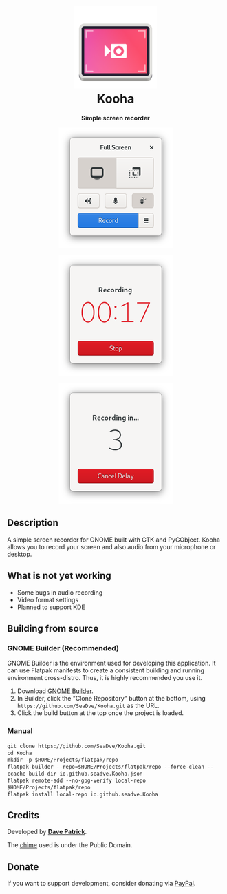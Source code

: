 <h1 align="center">
	<img src="data/logo/io.github.seadve.Kooha.svg" alt="Kooha" width="192" height="192"/><br>
	Kooha
</h1>

<p align="center"><strong>Simple screen recorder</strong></p>

<p align="center">
  <img src="screenshots/Kooha-screenshot.png"/>
</p>

<p align="center">
  <img src="screenshots/Kooha-screenshot2.png"/>
</p>

<p align="center">
  <img src="screenshots/Kooha-screenshot3.png"/>
</p>


## Description
A simple screen recorder for GNOME built with GTK and PyGObject. Kooha allows you to record your screen and also audio from your microphone or desktop.


## What is not yet working
* Some bugs in audio recording
* Video format settings
* Planned to support KDE


## Building from source

### GNOME Builder (Recommended)
GNOME Builder is the environment used for developing this application. It can use Flatpak manifests to create a consistent building and running environment cross-distro. Thus, it is highly recommended you use it.

1. Download [GNOME Builder](https://flathub.org/apps/details/org.gnome.Builder).
2. In Builder, click the "Clone Repository" button at the bottom, using `https://github.com/SeaDve/Kooha.git` as the URL.
3. Click the build button at the top once the project is loaded.


### Manual
```
git clone https://github.com/SeaDve/Kooha.git
cd Kooha
mkdir -p $HOME/Projects/flatpak/repo
flatpak-builder --repo=$HOME/Projects/flatpak/repo --force-clean --ccache build-dir io.github.seadve.Kooha.json
flatpak remote-add --no-gpg-verify local-repo $HOME/Projects/flatpak/repo
flatpak install local-repo io.github.seadve.Kooha
```


## Credits

Developed by **[Dave Patrick](https://github.com/SeaDve)**.

The [chime](https://soundbible.com/1598-Electronic-Chime.html) used is under the Public Domain.


## Donate
If you want to support development, consider donating via [PayPal](https://paypal.me/sedve).
